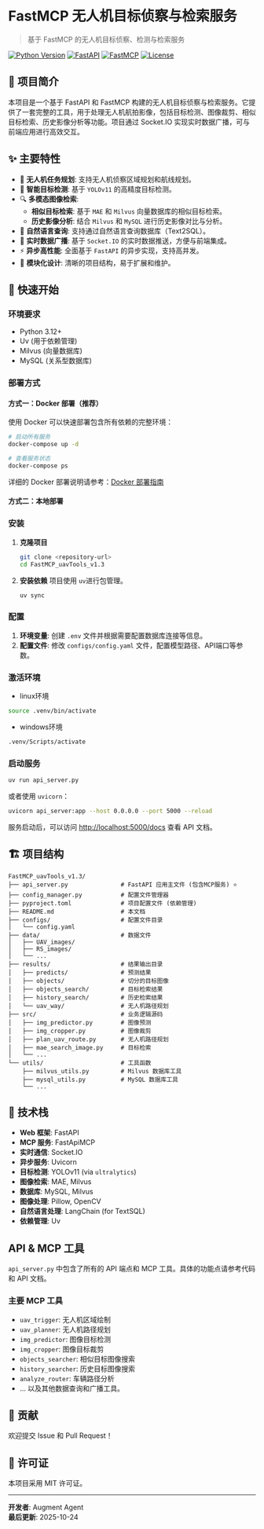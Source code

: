 # FastMCP 无人机目标侦察与检索服务

> 基于 FastMCP 的无人机目标侦察、检测与检索服务

[![Python Version](https://img.shields.io/badge/python-3.12+-blue.svg)](https://www.python.org/downloads/)
[![FastAPI](https://img.shields.io/badge/FastAPI-latest-green.svg)](https://fastapi.tiangolo.com/)
[![FastMCP](https://img.shields.io/badge/FastMCP-latest-green.svg)](https://github.com/jlowin/fastmcp)
[![License](https://img.shields.io/badge/license-MIT-blue.svg)](LICENSE)

## 📖 项目简介

本项目是一个基于 FastAPI 和 FastMCP 构建的无人机目标侦察与检索服务。它提供了一套完整的工具，用于处理无人机航拍影像，包括目标检测、图像裁剪、相似目标检索、历史影像分析等功能。项目通过 Socket.IO 实现实时数据广播，可与前端应用进行高效交互。

## ✨ 主要特性

- 🚁 **无人机任务规划**: 支持无人机侦察区域规划和航线规划。
- 🎯 **智能目标检测**: 基于 `YOLOv11` 的高精度目标检测。
- 🔍 **多模态图像检索**:
    - **相似目标检索**: 基于 `MAE` 和 `Milvus` 向量数据库的相似目标检索。
    - **历史影像分析**: 结合 `Milvus` 和 `MySQL` 进行历史影像对比与分析。
- 💬 **自然语言查询**: 支持通过自然语言查询数据库（Text2SQL）。
- 🔄 **实时数据广播**: 基于 `Socket.IO` 的实时数据推送，方便与前端集成。
- ⚡ **异步高性能**: 全面基于 `FastAPI` 的异步实现，支持高并发。
- 🧩 **模块化设计**: 清晰的项目结构，易于扩展和维护。

## 🚀 快速开始

### 环境要求

- Python 3.12+
- Uv (用于依赖管理)
- Milvus (向量数据库)
- MySQL (关系型数据库)

### 部署方式

#### 方式一：Docker 部署（推荐）

使用 Docker 可以快速部署包含所有依赖的完整环境：

```bash
# 启动所有服务
docker-compose up -d

# 查看服务状态
docker-compose ps
```

详细的 Docker 部署说明请参考：[Docker 部署指南](DOCKER_DEPLOYMENT.md)

#### 方式二：本地部署

### 安装

1.  **克隆项目**
    ```bash
    git clone <repository-url>
    cd FastMCP_uavTools_v1.3
    ```

2.  **安装依赖**
    项目使用 `uv`进行包管理。
    ```bash
    uv sync
    ```

### 配置

1.  **环境变量**: 创建 `.env` 文件并根据需要配置数据库连接等信息。
2.  **配置文件**: 修改 `configs/config.yaml` 文件，配置模型路径、API端口等参数。

### 激活环境

- linux环境
```bash
source .venv/bin/activate
```

- windows环境
```bash
.venv/Scripts/activate
```

### 启动服务

```bash
uv run api_server.py
```
或者使用 `uvicorn`：
```bash
uvicorn api_server:app --host 0.0.0.0 --port 5000 --reload
```
服务启动后，可以访问 [http://localhost:5000/docs](http://localhost:5000/docs) 查看 API 文档。

## 🏗️ 项目结构

```
FastMCP_uavTools_v1.3/
├── api_server.py               # FastAPI 应用主文件 (包含MCP服务) ⭐
├── config_manager.py           # 配置文件管理器
├── pyproject.toml              # 项目配置文件 (依赖管理)
├── README.md                   # 本文档
├── configs/                    # 配置文件目录
│   └── config.yaml
├── data/                       # 数据文件
│   ├── UAV_images/
│   ├── RS_images/
│   └── ...
├── results/                    # 结果输出目录
│   ├── predicts/               # 预测结果
│   ├── objects/                # 切分的目标图像
│   ├── objects_search/         # 目标检索结果
│   ├── history_search/         # 历史检索结果
│   └── uav_way/                # 无人机路径规划
├── src/                        # 业务逻辑源码
│   ├── img_predictor.py        # 图像预测
│   ├── img_cropper.py          # 图像裁剪
│   ├── plan_uav_route.py       # 无人机路径规划
│   ├── mae_search_image.py     # 目标检索
│   └── ...
└── utils/                      # 工具函数
    ├── milvus_utils.py         # Milvus 数据库工具
    ├── mysql_utils.py          # MySQL 数据库工具
    └── ...
```

## 🔧 技术栈

- **Web 框架**: FastAPI
- **MCP 服务**: FastApiMCP
- **实时通信**: Socket.IO
- **异步服务**: Uvicorn
- **目标检测**: YOLOv11 (via `ultralytics`)
- **图像检索**: MAE, Milvus
- **数据库**: MySQL, Milvus
- **图像处理**: Pillow, OpenCV
- **自然语言处理**: LangChain (for TextSQL)
- **依赖管理**: Uv

## API & MCP 工具

`api_server.py` 中包含了所有的 API 端点和 MCP 工具。具体的功能点请参考代码和 API 文档。

### 主要 MCP 工具

- `uav_trigger`: 无人机区域绘制
- `uav_planner`: 无人机路径规划
- `img_predictor`: 图像目标检测
- `img_cropper`: 图像目标裁剪
- `objects_searcher`: 相似目标图像搜索
- `history_searcher`: 历史目标图像搜索
- `analyze_router`: 车辆路径分析
- ... 以及其他数据查询和广播工具。

## 🤝 贡献

欢迎提交 Issue 和 Pull Request！

## 📄 许可证

本项目采用 MIT 许可证。

---

**开发者**: Augment Agent  
**最后更新**: 2025-10-24
